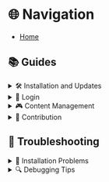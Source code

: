# 🌐 Navigation

<ul>
    <li><a href="Home">Home</a></li>
</ul>

## 📚 Guides

<details>
    <summary>🛠️ Installation and Updates</summary>
    <ul>
        <li><a href="install-bsmanager-on-linux">Install BSManager on Linux</a></li>
        <li><a href="install-or-import-a-version">Install or Import a Version</a></li>
        <li><a href="create-a-shortcut">Create a Shortcut</a></li>
    </ul>
</details>

<details>
    <summary>🔑 Login</summary>
    <ul>
        <li><a href="How-to-obtain-your-Oculus-Token">How to obtain your Oculus Token</a></li>
        <li><a href="how-to-claim-oculus-desktop-version">How to claim your Oculus Desktop version of Beat Saber</a></li>
    </ul>
</details>

<details>
    <summary>🎮 Content Management</summary>
    <ul>
        <li>
            <details>
                <summary>🗺️ Maps</summary>
                <ul>
                    <li><a href="install-any-map">Install Any Map</a></li>
                    <li><a href="install-all-playlists-you-want">Install All Playlists You Want</a></li>
                </ul>
            </details>
        </li>
        <li>
            <details>
                <summary>🧩 Mods</summary>
                <ul>
                    <li><a href="install-mods-on-your-version">Install Mods on Your Version</a></li>
                </ul>
            </details>
        </li>
        <li>
            <details>
                <summary>🖼️ Models</summary>
                <ul>
                    <li><a href="modify-models-in-your-beat-saber">Modify Models in Your Beat Saber</a></li>
                </ul>
            </details>
        </li>
    </ul>
</details>

<details>
    <summary>🤝 Contribution</summary>
    <ul>
        <li><a href="help-us-update-the-wiki">Help Us Update the Wiki</a></li>
        <li><a href="https://github.com/Zagrios/bs-manager/blob/master/CONTRIBUTING.md">Contribute to the Project</a></li>
    </ul>
</details>

## 🐞 Troubleshooting

<details>
    <summary>💾 Installation Problems</summary>
    <ul>
        <li>
            <details>
            <summary>🐧 Linux</summary>
                <ul>
                    <li><a href="%5BLinux%5D-Missing-Icons-in-Game">Missing Icons in Game</a></li>
                    <li><a href="%5BLinux%5D-%5Bdeb%5D-The-SUID-Sandbox-Helper-Binary-Was-Found">[Deb] The SUID Sandbox Helper Binary Was Found</a></li>
                    <li><a href="%5BLinux%5D-%5BFlatpak%5D-Steam-Beat-Saber-Version-Not-Showing-Proton-Not-Detected">[Flatpak] Steam Beat Saber Version Not Showing / Proton Not Detected</a></li>
                    <li><a href="%5BLinux%5D-%5BFlatpak%5D-Changing-Installation-Folder">[Flatpak] Changing Installation Folder</a></li>
                </ul>
            </details>
        </li>
    </ul>
</details>

<details>
    <summary>🔍 Debugging Tips</summary>
    <ul>
        <li><a href="Activate-Oculus-sideloading">Activate Oculus Sideloading</a></li>
        <li><a href="how-to-find-your-logs">How to Find Your Logs</a></li>
        <li><a href="https://github.com/Zagrios/bs-manager/issues/new?assignees=Zagrios&labels=bug&projects=&template=1-bug-report.yaml&title=%5BBUG%5D+%3A+">Submitting a Bug Report</a></li>
    </ul>
</details>
